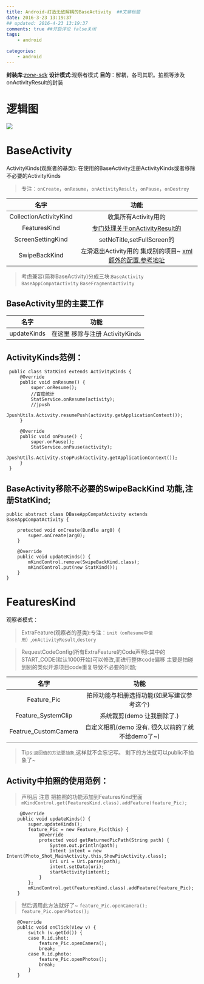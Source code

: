 ```yaml
---
title: Android-打造无敌解耦的BaseActivity  ##文章标题
date: 2016-3-23 13:19:37
## updated: 2016-4-23 13:19:37
comments: true ##开启评论 false关闭
tags:
    - android

categories:
    - android
---
```

**封装库**:[*zone-sdk*](https://github.com/luhaoaimama1/zone-sdk)
**设计模式**:观察者模式
**目的**：解耦，各司其职。拍照等涉及onActivityResult的封装
<!-- more -->

# 逻辑图
![](https://ww4.sinaimg.cn/large/006tNbRwly1fbvwziewhij31kw0okgq0.jpg)

# BaseActivity

ActivityKinds(观察者的基类): 在使用的BaseActivity注册ActivityKinds或者移除不必要的ActivityKinds
>专注：`onCreate`，`onResume`，`onActivityResult`，`onPause`，`onDestroy`


| 名字 | 功能  |
| :------------: |:---------------:| 
| CollectionActivityKind  | 收集所有Activity用的 |  
| FeaturesKind  |  [专门处理关于onActivityResult的](#featuresKind) | 
| ScreenSettingKind  | setNoTitle,setFullScreen的 | 
| SwipeBackKind  | 左滑退出Activity用的 集成别的项目~ [xml额外的配置,参考地址](https://github.com/Jude95/SwipeBackHelper/blob/master/README_ch.md)|

>考虑兼容(简称BaseActivity)分成三块:`BaseActivity` `BaseAppCompatActivity` `BaseFragmentActivity`

## BaseActivity里的主要工作

| 名字 | 功能  |
| :------------: |:---------------:|
| updateKinds  | 在这里 移除与注册 ActivityKinds | 
 

##  ActivityKinds范例：
```
 public class StatKind extends ActivityKinds {
     @Override
     public void onResume() {
         super.onResume();
         //百度统计
         StatService.onResume(activity);
         //jpush
         JpushUtils.Activity.resumePush(activity.getApplicationContext());
     }
 
     @Override
     public void onPause() {
         super.onPause();
         StatService.onPause(activity);
         JpushUtils.Activity.stopPush(activity.getApplicationContext());
     }
 }
```

## BaseActivity移除不必要的SwipeBackKind 功能,注册StatKind;
```
public abstract class DBaseAppCompatActivity extends BaseAppCompatActivity {

    protected void onCreate(Bundle arg0) {
        super.onCreate(arg0);
    }

    @Override
    public void updateKinds() {
        mKindControl.remove(SwipeBackKind.class);
        mKindControl.put(new StatKind());
    }
}
```

<a id="featuresKind"></a>

# FeaturesKind

观察者模式：

>ExtraFeature(观察者的基类):专注：`init（onResume中使用）`,`onActivityResult`,`destory`

>RequestCodeConfig(所有ExtraFeature的Code声明):其中的START_CODE(默认1000开始)可以修改,而进行整体code偏移 主要是怕碰到别的类似开源项目code重复导致不必要的问题;

| 名字 | 功能  |
| :------------: |:---------------:|
| Feature_Pic  | 拍照功能与相册选择功能(如果写建议参考这个) | 
| Feature_SystemClip  | 系统裁剪(demo 让我删除了.) | 
| Featrue_CustomCamera  | 自定义相机(demo 没有. 很久以前的了就不给demo了~) | 
> Tips:`返回值的方法要抽象`,这样就不会忘记写。 剩下的方法就可以public不抽象了~

## Activity中拍照的使用范例：
>声明后 注意 把拍照的功能添加到FeaturesKind里面 `mKindControl.get(FeaturesKind.class).addFeature(feature_Pic);`

```
     @Override
    public void updateKinds() {
        super.updateKinds();
        feature_Pic = new Feature_Pic(this) {
            @Override
            protected void getReturnedPicPath(String path) {
                System.out.println(path);
                Intent intent = new Intent(Photo_Shot_MainActivity.this,ShowPicActivity.class);
                Uri uri = Uri.parse(path);
                intent.setData(uri);
                startActivity(intent);
            }
        };
        mKindControl.get(FeaturesKind.class).addFeature(feature_Pic);
    }
```
>然后调用此方法就好了~ `feature_Pic.openCamera();` `feature_Pic.openPhotos();`

```
    @Override
    public void onClick(View v) {
        switch (v.getId()) {
        case R.id.shot:
            feature_Pic.openCamera();
            break;
        case R.id.photo:
            feature_Pic.openPhotos();
            break;
        }
    }
```
